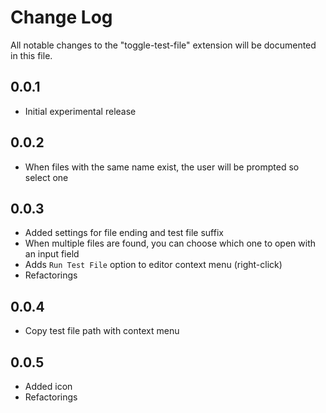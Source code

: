 # Change Log

All notable changes to the "toggle-test-file" extension will be documented in this file.

## 0.0.1

- Initial experimental release

## 0.0.2

- When files with the same name exist, the user will be prompted so select one

## 0.0.3

- Added settings for file ending and test file suffix
- When multiple files are found, you can choose which one to open with an input field
- Adds ```Run Test File``` option to editor context menu (right-click)
- Refactorings

## 0.0.4

- Copy test file path with context menu

## 0.0.5

- Added icon
- Refactorings